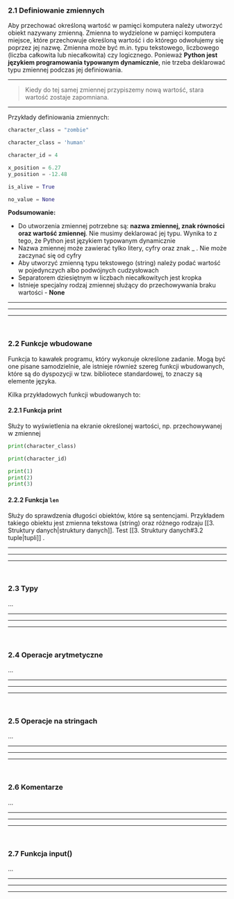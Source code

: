 ### 2.1 Definiowanie zmiennych
Aby przechować określoną wartość w pamięci komputera należy utworzyć obiekt nazywany zmienną. Zmienna to wydzielone w pamięci komputera miejsce, które przechowuje określoną wartość i do którego odwołujemy się poprzez jej nazwę. Zmienna może być m.in. typu tekstowego, liczbowego (liczba całkowita lub niecałkowita) czy logicznego. Ponieważ **Python jest językiem programowania typowanym dynamicznie**, nie trzeba deklarować typu zmiennej podczas jej definiowania.

---
>Kiedy do tej samej zmiennej przypiszemy nową wartość, stara wartość zostaje zapomniana.
---

Przykłady definiowania zmiennych:
```python
character_class = "zombie"
```

```python
character_class = 'human'
```

```python
character_id = 4
```

```python
x_position = 6.27
y_position = -12.48
```

```python
is_alive = True
```

```python
no_value = None
```

**Podsumowanie:**
- Do utworzenia zmiennej potrzebne są: **nazwa zmiennej, znak równości oraz wartość zmiennej**. Nie musimy deklarować jej typu. Wynika to z tego, że Python jest językiem typowanym dynamicznie
- Nazwa zmiennej może zawierać tylko litery, cyfry oraz znak _ . Nie może zaczynać się od cyfry
- Aby utworzyć zmienną typu tekstowego (string) należy podać wartość w pojedynczych albo podwójnych cudzysłowach
- Separatorem dziesiętnym w liczbach niecałkowitych jest kropka
- Istnieje specjalny rodzaj zmiennej służący do przechowywania braku wartości - **None**
---
---
---
&nbsp;
&nbsp;
### 2.2 Funkcje wbudowane
Funkcja to kawałek programu, który wykonuje określone zadanie. Mogą być one pisane samodzielnie, ale istnieje również szereg funkcji wbudowanych, które są do dyspozycji w tzw. bibliotece standardowej, to znaczy są elemente języka. 

Kilka przykładowych funkcji wbudowanych to:
#### 2.2.1 Funkcja print
Służy to wyświetlenia na ekranie określonej wartości, np. przechowywanej w zmiennej

```python
print(character_class)
```

```python
print(character_id)
```

```python
print(1)
print(2)
print(3)
```


#### 2.2.2 Funkcja `len`
Służy do sprawdzenia długości obiektów, które są sentencjami. Przykładem takiego obiektu jest zmienna tekstowa (string) oraz różnego rodzaju [[3. Struktury danych|struktury danych]]. Test [[3. Struktury danych#3.2 tuple|tupli]] .

---
---
---
&nbsp;
&nbsp;
### 2.3 Typy
...

---
---
---
&nbsp;
&nbsp;
### 2.4 Operacje arytmetyczne
...

---
---
---
&nbsp;
&nbsp;
### 2.5 Operacje na stringach
...

---
---
---
&nbsp;
&nbsp;
### 2.6 Komentarze
...

---
---
---
&nbsp;
&nbsp;
### 2.7 Funkcja input()
...

---
---
---
&nbsp;
&nbsp;
